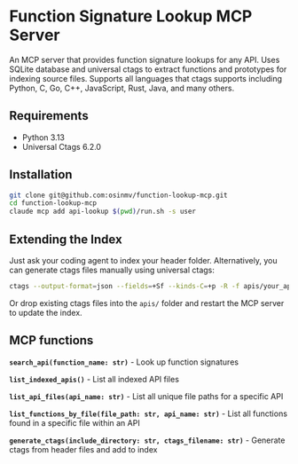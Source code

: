 # Function Signature Lookup MCP Server

An MCP server that provides function signature lookups for any API. Uses SQLite database and universal ctags to extract functions and prototypes for indexing source files. Supports all languages that ctags supports including Python, C, Go, C++, JavaScript, Rust, Java, and many others.

## Requirements

- Python 3.13
- Universal Ctags 6.2.0

## Installation

```bash
git clone git@github.com:osinmv/function-lookup-mcp.git
cd function-lookup-mcp
claude mcp add api-lookup $(pwd)/run.sh -s user
```

## Extending the Index

Just ask your coding agent to index your header folder. Alternatively, you can generate ctags files manually using universal ctags:

```bash
ctags --output-format=json --fields=+Sf --kinds-C=+p -R -f apis/your_api.ctags /path/to/your/headers
```

Or drop existing ctags files into the `apis/` folder and restart the MCP server to update the index.


## MCP functions

**`search_api(function_name: str)`** - Look up function signatures

**`list_indexed_apis()`** - List all indexed API files

**`list_api_files(api_name: str)`** - List all unique file paths for a specific API

**`list_functions_by_file(file_path: str, api_name: str)`** - List all functions found in a specific file within an API

**`generate_ctags(include_directory: str, ctags_filename: str)`** - Generate ctags from header files and add to index

